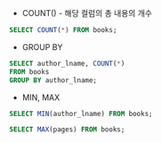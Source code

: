 - COUNT() - 해당 컬럼의 총 내용의 개수
```sql
SELECT COUNT(*) FROM books;
```
- GROUP BY
```sql
SELECT author_lname, COUNT(*)
FROM books
GROUP BY author_lname;
```
- MIN, MAX
```sql
SELECT MIN(author_lname) FROM books;

SELECT MAX(pages) FROM books;
```